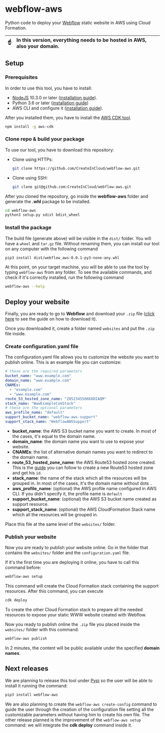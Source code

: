 # webflow-aws
Python code to deploy your [Webflow](https://webflow.com/) static website in AWS using Cloud Formation.

| :point_up:    | In this version, everything needs to be hosted in AWS, also your domain. |
|---------------|:-------------------------------------------------------------------------|

## Setup

### Prerequisites

In order to use this tool, you have to install:
- [NodeJS](https://nodejs.org/en/download/) 10.3.0 or later 
  ([installation guide](https://itsfoss.com/install-nodejs-ubuntu/)).
- Python 3.6 or later ([installation guide](https://docs.python-guide.org/starting/install3/linux/))
- AWS CLI and configure it ([installation guide](https://docs.aws.amazon.com/cli/latest/userguide/install-cliv2.html)).

After you installed them, you have to install the [AWS CDK tool](https://aws.amazon.com/cdk/?nc1=h_ls).

```bash
npm install -g aws-cdk
```

### Clone repo & build your package

To use our tool, you have to download this repository:

- Clone using HTTPs:
  ```bash
  git clone https://github.com/CreateInCloud/webflow-aws.git
  ```
- Clone using SSH:
  ```bash
  git clone git@github.com:CreateInCloud/webflow-aws.git 
  ```

After you cloned the repository, go inside the **webflow-aws** folder and generate the **.whl** package to be installed.

```bash
cd webflow-aws
python3 setup.py sdist bdist_wheel
```

### Install the package

The build file (generate above) will be visible in the `dist/` folder. You will have a `wheel` and `tar.gz` file. 
Without renaming them, you can install our tool on any computer with the following command

```bash
pip3 install dist/webflow_aws-0.0.1-py3-none-any.whl
```

At this point, on your target machine, you will be able to use the tool by typing `webflow-aws` from any folder. To see
the available commands, and check if it's correctly installed, run the following command

```bash
webflow-aws --help
```

## Deploy your website

Finally, you are ready to go to **Webflow** and download your `.zip` file 
([click here](https://university.webflow.com/lesson/code-export) to see the guide on how to download it).

Once you downloaded it, create a folder named `websites` and put the `.zip` file inside.

### Create configuration.yaml file

The configuration.yaml file allows you to customize the website you want to publish online. This is an example
file you can customize:

```yaml
# these are the required parameters
bucket_name: "www.example.com"
domain_name: "www.example.com"
CNAMEs:
  - "example.com"
  - "www.example.com"
route_53_hosted_zone_name: "Z05234556KK8DIAQM"
stack_name: "WwwExampleComStack"
# these are the optional parameters
aws_profile_name: "default"
support_bucket_name: "webflow-aws-support" 
support_stack_name: "WebflowAWSSupport"
```


- **bucket_name**: the AWS S3 bucket name you want to create. In most of the cases, it's equal to the domain name.
- **domain_name**: the domain name you want to use to expose your website.
- **CNAMEs**: the list of alternative domain names you want to redirect to the domain name.
- **route_53_hosted_zone_name**: the AWS Route53 hosted zone created. This is the 
  [guide](https://docs.aws.amazon.com/Route53/latest/DeveloperGuide/CreatingHostedZone.html) you can follow to create a
  new Route53 hosted zone and get his `id`.
- **stack_name**: the name of the stack which all the resources will be grouped in. In most of the cases, it's the
  domain name without dots `.`
- **aws_profile_name**: (optional) the AWS profile name configured in AWS CLI. If you didn't specify it,
  the profile name is `default`
- **support_bucket_name**: (optional) the AWS S3 bucket name created as support resource.
- **support_stack_name**: (optional) the AWS CloudFormation Stack name which all the resources will be grouped in.

Place this file at the same level of the `websites/` folder.

### Publish your website

Now you are ready to publish your website online. Go in the folder that contains the `websites/` folder 
and the `configuration.yaml` file.

If it's the first time you are deploying it online, you have to call this command before:
```bash
webflow-aws setup
```
This command will create the Cloud Formation stack containing the support resources. After this command, 
you can execute

```bash
cdk deploy
```

To create the other Cloud Formation stack to prepare all the needed resources to expose your static WWW website 
created with Webflow.

Now you ready to publish online the `.zip` file you placed inside the `websites/` folder with this command:

```bash
webflow-aws publish
```

In 2 minutes, the content will be public available under the specified **domain names**.
  
## Next releases

We are planning to release this tool under [Pypi](https://pypi.org/) so the user will be able to install it running
the command:

```bash
pip3 install webflow-aws
```

We are also planning to create the `webflow-aws create-config` command to guide the user through the creation of the configuration
file setting all the customizable parameters without having him to create his own file.
The other release planned is the improvement of the `webflow-aws setup` command: we will integrate the **cdk deploy**
command inside it.